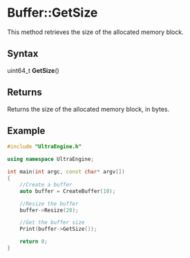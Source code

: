 # Buffer::GetSize

This method retrieves the size of the allocated memory block.

## Syntax

uint64_t **GetSize**()

## Returns

Returns the size of the allocated memory block, in bytes.

## Example

```c++
#include "UltraEngine.h"

using namespace UltraEngine;

int main(int argc, const char* argv[])
{
	//Create a buffer
	auto buffer = CreateBuffer(10);

	//Resize the buffer
	buffer->Resize(20);

	//Get the buffer size
	Print(buffer->GetSize());

	return 0;
}
```
